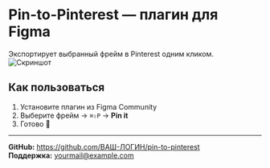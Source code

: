 # Pin-to-Pinterest ― плагин для Figma

Экспортирует выбранный фрейм в Pinterest одним кликом.  
![Скриншот](preview.png)

## Как пользоваться
1. Установите плагин из Figma Community  
2. Выберите фрейм → `⌘⇧P` → **Pin it**  
3. Готово 🎉

---
**GitHub:** <https://github.com/ВАШ-ЛОГИН/pin-to-pinterest>  
**Поддержка:** yourmail@example.com
